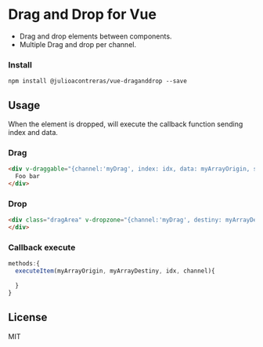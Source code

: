 # Drag and Drop for Vue

* Drag and drop elements between components.
* Multiple Drag and drop per channel.

### Install

```
npm install @julioacontreras/vue-draganddrop --save
```


## Usage

When the element is dropped, will execute the callback function sending index and data.


### Drag

```html
<div v-draggable="{channel:'myDrag', index: idx, data: myArrayOrigin, selectorDropZone:'.dragArea'}"  >
  Foo bar
</div>
```


### Drop

```html
<div class="dragArea" v-dropzone="{channel:'myDrag', destiny: myArrayDestiny, execute: myFunction}" >
</div>
```

### Callback execute

```js
methods:{
  executeItem(myArrayOrigin, myArrayDestiny, idx, channel){
    
  }
}
```


## License

MIT

